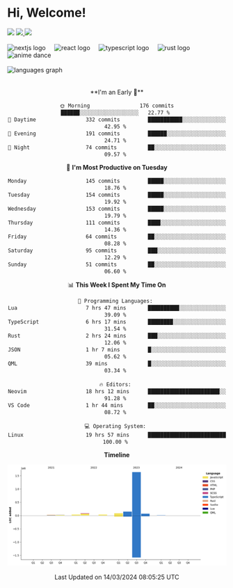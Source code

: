 <div align="center">
  <h1 align="left">
    Hi, Welcome!
  </h1>
  <div align="left">
    <div>
      <img src="https://img.shields.io/github/followers/kraken-afk.svg?style=social&label=Follow&maxAge=2592000" />
      <a href="https://twitter.com/trshppl">
        <img src="https://img.shields.io/twitter/follow/trshppl" />
      </a>
      <a href="https://nv-me.vercel.app">
        <img src="https://img.shields.io/badge/visit-my_site-blue" />
      </a>
    </div>
    <br />
    <div>
      <img src="https://skillicons.dev/icons?i=nextjs" height="40" alt="nextjs logo" />
      <img width="12" />
      <img src="https://skillicons.dev/icons?i=react" height="40" alt="react logo" />
      <img width="12" />
      <img src="https://skillicons.dev/icons?i=ts" height="40" alt="typescript logo" />
      <img width="12" />
      <img src="https://skillicons.dev/icons?i=rust" height="40" alt="rust logo" />
      <img src="https://media.tenor.com/sbvSVkB_hq8AAAAi/anime-dens.gif" alt="anime dance" height="40" />
    </div>
    <br />
    <div>
      <img src="https://github-readme-stats.vercel.app/api/top-langs?username=kraken-afk&locale=en&hide_title=false&layout=compact&card_width=320&langs_count=6&theme=rose_pine&hide_border=true&order=2" height="150" alt="languages graph" />
    </div>
  </div>
  <br />
  <br/>
  <!--START_SECTION:waka-->
**I'm an Early 🐤** 

```text
🌞 Morning                176 commits         ██████░░░░░░░░░░░░░░░░░░░   22.77 % 
🌆 Daytime                332 commits         ███████████░░░░░░░░░░░░░░   42.95 % 
🌃 Evening                191 commits         ██████░░░░░░░░░░░░░░░░░░░   24.71 % 
🌙 Night                  74 commits          ██░░░░░░░░░░░░░░░░░░░░░░░   09.57 % 
```
📅 **I'm Most Productive on Tuesday** 

```text
Monday                   145 commits         █████░░░░░░░░░░░░░░░░░░░░   18.76 % 
Tuesday                  154 commits         █████░░░░░░░░░░░░░░░░░░░░   19.92 % 
Wednesday                153 commits         █████░░░░░░░░░░░░░░░░░░░░   19.79 % 
Thursday                 111 commits         ████░░░░░░░░░░░░░░░░░░░░░   14.36 % 
Friday                   64 commits          ██░░░░░░░░░░░░░░░░░░░░░░░   08.28 % 
Saturday                 95 commits          ███░░░░░░░░░░░░░░░░░░░░░░   12.29 % 
Sunday                   51 commits          ██░░░░░░░░░░░░░░░░░░░░░░░   06.60 % 
```


📊 **This Week I Spent My Time On** 

```text
💬 Programming Languages: 
Lua                      7 hrs 47 mins       ██████████░░░░░░░░░░░░░░░   39.09 % 
TypeScript               6 hrs 17 mins       ████████░░░░░░░░░░░░░░░░░   31.54 % 
Rust                     2 hrs 24 mins       ███░░░░░░░░░░░░░░░░░░░░░░   12.06 % 
JSON                     1 hr 7 mins         █░░░░░░░░░░░░░░░░░░░░░░░░   05.62 % 
QML                      39 mins             █░░░░░░░░░░░░░░░░░░░░░░░░   03.34 % 

🔥 Editors: 
Neovim                   18 hrs 12 mins      ███████████████████████░░   91.28 % 
VS Code                  1 hr 44 mins        ██░░░░░░░░░░░░░░░░░░░░░░░   08.72 % 

💻 Operating System: 
Linux                    19 hrs 57 mins      █████████████████████████   100.00 % 
```

**Timeline**

![Lines of Code chart](https://raw.githubusercontent.com/kraken-afk/kraken-afk/main/assets/bar_graph.png)


 Last Updated on 14/03/2024 08:05:25 UTC
<!--END_SECTION:waka-->
</div>
<br />